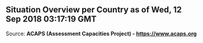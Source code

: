 ## Situation Overview per Country as of Wed, 12 Sep 2018 03:17:19 GMT

Source: **ACAPS (Assessment Capacities Project) - https://www.acaps.org**